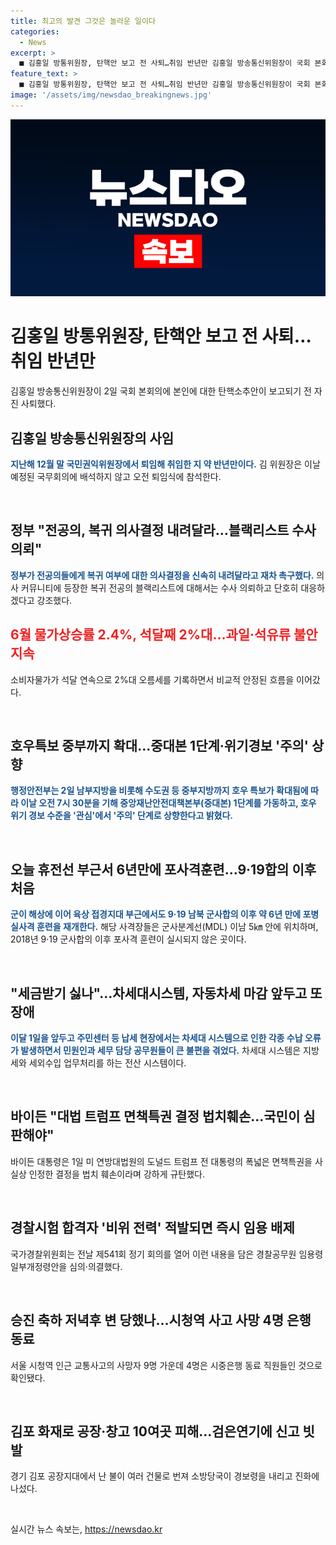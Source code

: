 ```yaml
---
title: 최고의 발견 그것은 놀라운 일이다
categories:
  - News
excerpt: >
  ■ 김홍일 방통위원장, 탄핵안 보고 전 사퇴…취임 반년만 김홍일 방송통신위원장이 국회 본회의에서 자진 사퇴를 선언했다. 12월 말 취임 이후 반년만에 말이다. 김 위원장은 이날 국무회의에는 참석하지 않고 퇴임식에만 참석했다.  ■ 정부 전공의, 복귀 의사결정 내려달라…블랙리스트 수사의뢰 정부가 전공의들에게 복귀 의사결정을 촉구했다. 복귀 전공의 블랙리스트에 대해서는 수사 의뢰하고 단호히 대응하겠다고 강조했다.  ■ 6월 물가상승률 2.4%, 석달째 2%대…과일·석육류 불안 지속 6월 소비자물가가 2%대로 2달째 상승세를 보였다. 과일값 상승과 석유류, 외식 등의 물가 불안이 계속되고 있다.  (이하 계속)
feature_text: >
  ■ 김홍일 방통위원장, 탄핵안 보고 전 사퇴…취임 반년만 김홍일 방송통신위원장이 국회 본회의에서 자진 사퇴를 선언했다. 12월 말 취임 이후 반년만에 말이다. 김 위원장은 이날 국무회의에는 참석하지 않고 퇴임식에만 참석했다.  ■ 정부 전공의, 복귀 의사결정 내려달라…블랙리스트 수사의뢰 정부가 전공의들에게 복귀 의사결정을 촉구했다. 복귀 전공의 블랙리스트에 대해서는 수사 의뢰하고 단호히 대응하겠다고 강조했다.  ■ 6월 물가상승률 2.4%, 석달째 2%대…과일·석육류 불안 지속 6월 소비자물가가 2%대로 2달째 상승세를 보였다. 과일값 상승과 석유류, 외식 등의 물가 불안이 계속되고 있다.  (이하 계속)
image: '/assets/img/newsdao_breakingnews.jpg'
---
```


<p><img src="/assets/img/newsdao_breakingnews.jpg" alt="implanttips 속보" /></p>

<h1 data-ke-size="size26"><b>김홍일 방통위원장, 탄핵안 보고 전 사퇴…취임 반년만</b></h1>

<p data-ke-size="size16">김홍일 방송통신위원장이 2일 국회 본회의에 본인에 대한 탄핵소추안이 보고되기 전 자진 사퇴했다.</p>

<h2 data-ke-size="size24">김홍일 방송통신위원장의 사임</h2>

<p data-ke-size="size16"><b><span style="color: #1a5490;">지난해 12월 말 국민권익위원장에서 퇴임해 취임한 지 약 반년만이다.</span></b> 김 위원장은 이날 예정된 국무회의에 배석하지 않고 오전 퇴임식에 참석한다.</p>

<p data-ke-size="size16">&nbsp;</p>

<h2 data-ke-size="size24">정부 "전공의, 복귀 의사결정 내려달라…블랙리스트 수사의뢰"</h2>

<p data-ke-size="size16"><b><span style="color: #1a5490;">정부가 전공의들에게 복귀 여부에 대한 의사결정을 신속히 내려달라고 재차 촉구했다.</span></b> 의사 커뮤니티에 등장한 복귀 전공의 블랙리스트에 대해서는 수사 의뢰하고 단호히 대응하겠다고 강조했다.</p>

<h2 data-ke-size="size24"><b><span style="color: #ee2323;">6월 물가상승률 2.4%, 석달째 2%대…과일·석유류 불안 지속</span></b></h2>

<p data-ke-size="size16">소비자물가가 석달 연속으로 2%대 오름세를 기록하면서 비교적 안정된 흐름을 이어갔다.</p>

<p data-ke-size="size16">&nbsp;</p>

<h2 data-ke-size="size24">호우특보 중부까지 확대…중대본 1단계·위기경보 '주의' 상향</h2>

<p data-ke-size="size16"><b><span style="color: #1a5490;">행정안전부는 2일 남부지방을 비롯해 수도권 등 중부지방까지 호우 특보가 확대됨에 따라 이날 오전 7시 30분을 기해 중앙재난안전대책본부(중대본) 1단계를 가동하고, 호우 위기 경보 수준을 '관심'에서 '주의' 단계로 상향한다고 밝혔다.</span></b></p>

<p data-ke-size="size16">&nbsp;</p>

<h2 data-ke-size="size24">오늘 휴전선 부근서 6년만에 포사격훈련…9·19합의 이후 처음</h2>

<p data-ke-size="size16"><b><span style="color: #1a5490;">군이 해상에 이어 육상 접경지대 부근에서도 9·19 남북 군사합의 이후 약 6년 만에 포병 실사격 훈련을 재개한다.</span></b> 해당 사격장들은 군사분계선(MDL) 이남 5㎞ 안에 위치하며, 2018년 9·19 군사합의 이후 포사격 훈련이 실시되지 않은 곳이다.</p>

<p data-ke-size="size16">&nbsp;</p>

<h2 data-ke-size="size24">"세금받기 싫나"…차세대시스템, 자동차세 마감 앞두고 또 장애</h2>

<p data-ke-size="size16"><b><span style="color: #1a5490;">이달 1일을 앞두고 주민센터 등 납세 현장에서는 차세대 시스템으로 인한 각종 수납 오류가 발생하면서 민원인과 세무 담당 공무원들이 큰 불편을 겪었다.</span></b> 차세대 시스템은 지방세와 세외수입 업무처리를 하는 전산 시스템이다.</p>

<p data-ke-size="size16">&nbsp;</p>

<h2 data-ke-size="size24">바이든 "대법 트럼프 면책특권 결정 법치훼손…국민이 심판해야"</h2>

<p data-ke-size="size16">바이든 대통령은 1일 미 연방대법원의 도널드 트럼프 전 대통령의 폭넓은 면책특권을 사실상 인정한 결정을 법치 훼손이라며 강하게 규탄했다.</p>

<p data-ke-size="size16">&nbsp;</p>

<h2 data-ke-size="size24">경찰시험 합격자 '비위 전력' 적발되면 즉시 임용 배제</h2>

<p data-ke-size="size16">국가경찰위원회는 전날 제541회 정기 회의를 열어 이런 내용을 담은 경찰공무원 임용령 일부개정령안을 심의·의결했다.</p>

<p data-ke-size="size16">&nbsp;</p>

<h2 data-ke-size="size24">승진 축하 저녁후 변 당했나…시청역 사고 사망 4명 은행 동료</h2>

<p data-ke-size="size16">서울 시청역 인근 교통사고의 사망자 9명 가운데 4명은 시중은행 동료 직원들인 것으로 확인됐다.</p>

<p data-ke-size="size16">&nbsp;</p>

<h2 data-ke-size="size24">김포 화재로 공장·창고 10여곳 피해…검은연기에 신고 빗발</h2>

<p data-ke-size="size16">경기 김포 공장지대에서 난 불이 여러 건물로 번져 소방당국이 경보령을 내리고 진화에 나섰다.</p>

<p data-ke-size="size16">&nbsp;</p>
실시간 뉴스 속보는, <a href="https://newsdao.kr" rel="dofollow">https://newsdao.kr</a>


